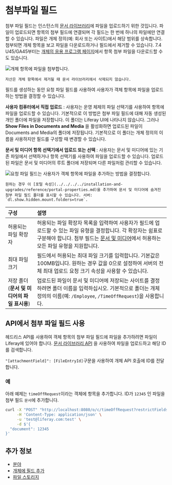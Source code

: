 # 첨부파일 필드

첨부 파일 필드는 인스턴스의 [문서 라이브러리](../../../../system-administration/file-storage.md)에 파일을 업로드하기 위한 것입니다. 파일이 업로드되면 항목의 첨부 필드에 연결되며 각 필드는 한 번에 하나의 파일에만 연결할 수 있습니다. 파일은 개체 정의(예: 회사 또는 사이트)에서 해당 범위를 상속합니다. 첨부되면 개체 항목을 보고 파일을 다운로드하거나 필드에서 제거할 수 있습니다. 7.4 U45/GA45부터는 [개체의 응용 프로그램 페이지](../views/designing-object-views.md)에서 항목 첨부 파일을 다운로드할 수도 있습니다.

![개체 항목에 파일을 첨부합니다.](./attachment-fields/images/01.png)

```{important}
자산은 개체 항목에서 제거될 때 문서 라이브러리에서 삭제되지 않습니다.
```

필드를 생성하는 동안 요청 파일 필드를 사용하여 사용자가 객체 항목에 파일을 업로드하는 방법을 결정할 수 있습니다.

**사용자 컴퓨터에서 직접 업로드** : 사용자는 운영 체제의 파일 선택기를 사용하여 항목에 파일을 업로드할 수 있습니다. 기본적으로 이 방법은 첨부 파일 필드에 대해 자동 생성된 개인 폴더에 파일을 저장합니다. 이 폴더는 Liferay UI에 나타나지 않습니다. 그러나 **Show Files in Documents and Media** 을 활성화하면 업로드된 파일이 Documents and Media의 폴더에 저장됩니다. 기본적으로 이 폴더는 개체 정의의 이름을 사용하지만 필드를 구성할 때 변경할 수 있습니다.

**문서 및 미디어 항목 선택기에서 업로드 또는 선택** : 사용자는 문서 및 미디어에 있는 기존 파일에서 선택하거나 항목 선택기를 사용하여 파일을 업로드할 수 있습니다. 업로드된 파일은 문서 및 미디어의 루트 폴더에 저장되며 다른 파일처럼 관리할 수 있습니다.

![요청 파일 필드는 사용자가 객체 항목에 파일을 추가하는 방법을 결정합니다.](./attachment-fields/images/02.png)

```{note}
원하는 경우 이 [포털 속성](../../../../installation-and-upgrades/reference/portal-properties.md)을 추가하여 문서 및 미디어에 숨겨진 첨부 파일 필드 폴더를 표시할 수 있습니다. 서버: `dl.show.hidden.mount.folders=true`. 
```

| 구성 | 설명 |
| :--- | :--- |
| 허용되는 파일 확장자 | 허용되는 파일 확장자 목록을 입력하여 사용자가 필드에 업로드할 수 있는 파일 유형을 결정합니다. 각 확장자는 쉼표로 구분해야 합니다. 첨부 필드는 [문서 및 미디어](../../../../content-authoring-and-management/documents-and-media.md)에서 허용하는 모든 파일 유형을 지원합니다. |
| 최대 파일 크기 | 필드에서 허용되는 최대 파일 크기를 입력합니다. 기본값은 100MB입니다. 원하는 경우 값을 0으로 설정하여 서버의 전체 최대 업로드 요청 크기 속성을 사용할 수 있습니다. |
| 저장 폴더(**문서 및 미디어의 파일 표시용**) | 업로드된 파일이 문서 및 미디어에 저장되는 사이트를 결정하려면 폴더 이름을 입력하십시오. 기본적으로 폴더는 개체 정의의 이름(예: `/Employee`, `/TimeOffRequest`)을 사용합니다. |


## API에서 첨부 파일 필드 사용

헤드리스 API를 사용하여 객체 항목의 첨부 파일 필드에 파일을 추가하려면 파일이 Liferay에 있어야 합니다. [문서 라이브러리 API](../../../../content-authoring-and-management/documents-and-media/developer-guide/document-api-basics.md) 을 사용하여 파일을 업로드하고 해당 ID를 검색합니다.

`"[attachmentField]": [FileEntryId]`구문을 사용하여 개체 API 호출에 ID를 전달합니다.

### 예

아래 예제는 `timeOffRequest`이라는 객체에 항목을 추가합니다. ID가 `12345` 인 파일을 첨부 필드 `문서`에 추가합니다.

```bash
curl -X "POST" "http://localhost:8080/o/c/timeOffRequest?restrictFields=actions" \
     -H 'Content-Type: application/json' \
     -u 'test@liferay.com:test' \
     -d $'{
  "document": 12345
}'
```

## 추가 정보

* [분야](../fields.md)
* [개체에 필드 추가](./adding-fields-to-objects.md)
* [파일 스토리지](../../../../system-administration/file-storage.md)
